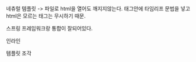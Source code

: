 네츄럴 템플릿 -> 파일로 html을 열어도 깨지지않는다. 태그안에 타임리프 문법을 넣고 html은 모르는 태그는 무시하기 때문.

스프링 프레임워크랑 통합이 잘되어있다.  

인라인

템플릿 조각 

 
